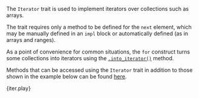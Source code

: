 The `Iterator` trait is used to implement iterators over collections such as arrays.

The trait requires only a method to be defined for the `next` element,
which may be manually defined in an `impl` block or automatically
defined (as in arrays and ranges).

As a point of convenience for common situations, the `for` construct
turns some collections into iterators using the [`.into_iterator()`][intoiter] method.

Methods that can be accessed using the `Iterator` trait in addition
to those shown in the example below can be found [here][iter].

{iter.play}

[intoiter]: https://doc.rust-lang.org/std/iter/trait.IntoIterator.html
[iter]: https://doc.rust-lang.org/core/iter/trait.Iterator.html
